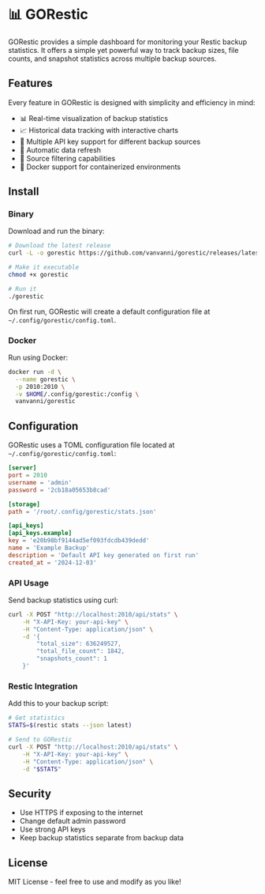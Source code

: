 # 📊 GORestic
GORestic provides a simple dashboard for monitoring your Restic backup statistics. It offers a simple yet powerful way to track backup sizes, file counts, and snapshot statistics across multiple backup sources.

## Features
Every feature in GORestic is designed with simplicity and efficiency in mind:

- 📊 Real-time visualization of backup statistics
- 📈 Historical data tracking with interactive charts
- 🔑 Multiple API key support for different backup sources
- 🔄 Automatic data refresh
- 🎯 Source filtering capabilities
- 🐳 Docker support for containerized environments

## Install

### Binary
Download and run the binary:

```bash
# Download the latest release
curl -L -o gorestic https://github.com/vanvanni/gorestic/releases/latest/download/gorestic

# Make it executable
chmod +x gorestic

# Run it
./gorestic
```

On first run, GORestic will create a default configuration file at `~/.config/gorestic/config.toml`.

### Docker
Run using Docker:

```bash
docker run -d \
  --name gorestic \
  -p 2010:2010 \
  -v $HOME/.config/gorestic:/config \
  vanvanni/gorestic
```

## Configuration
GORestic uses a TOML configuration file located at `~/.config/gorestic/config.toml`:

```toml
[server]
port = 2010
username = 'admin'
password = '2cb18a05653b8cad'

[storage]
path = '/root/.config/gorestic/stats.json'

[api_keys]
[api_keys.example]
key = 'e20b98bf9144ad5ef093fdcdb439dedd'
name = 'Example Backup'
description = 'Default API key generated on first run'
created_at = '2024-12-03'
```

### API Usage
Send backup statistics using curl:

```bash
curl -X POST "http://localhost:2010/api/stats" \
    -H "X-API-Key: your-api-key" \
    -H "Content-Type: application/json" \
    -d '{
        "total_size": 636249527,
        "total_file_count": 1842,
        "snapshots_count": 1
    }'
```

### Restic Integration
Add this to your backup script:

```bash
# Get statistics
STATS=$(restic stats --json latest)

# Send to GORestic
curl -X POST "http://localhost:2010/api/stats" \
    -H "X-API-Key: your-api-key" \
    -H "Content-Type: application/json" \
    -d "$STATS"
```

## Security
- Use HTTPS if exposing to the internet
- Change default admin password
- Use strong API keys
- Keep backup statistics separate from backup data

## License
MIT License - feel free to use and modify as you like!